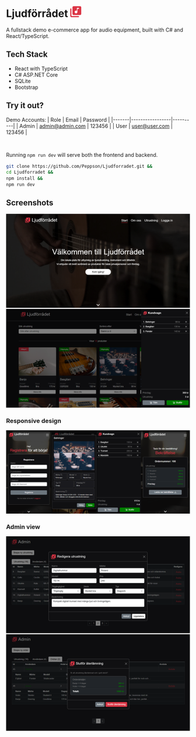# Ljudförrådet <img src="public/readme/logo.svg" alt="logo" width="30" style="margin-bottom: 0px;" />

A fullstack demo e-commerce app for audio equipment, built with C# and React/TypeScript.


## Tech Stack
- React with TypeScript
- C# ASP.NET Core
- SQLite
- Bootstrap 


## Try it out?
Demo Accounts:
| Role  | Email           | Password |
|-------|-----------------|----------|
| Admin | admin@admin.com | 123456   |
| User  | user@user.com   | 123456   |  

<br/>

Running `npm run dev` will serve both the frontend and backend.
``` bash
git clone https://github.com/Peppson/Ljudforradet.git &&
cd Ljudforradet &&
npm install &&
npm run dev
```


## Screenshots
![home](public/readme/home1.png)  
![cart](public/readme/cart.png)  

### Responsive design
![phone](public/readme/phone.png)  

### Admin view
![admin1](public/readme/admin1.png)  
![admin2](public/readme/admin2.png)  


